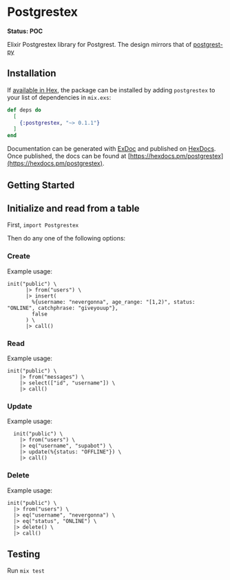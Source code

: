 # Postgrestex

**Status: POC**

Elixir Postgrestex library for Postgrest. The design mirrors that of [postgrest-py](https://github.com/supabase/postgrest-py)

## Installation

If [available in Hex](https://hex.pm/docs/publish), the package can be installed
by adding `postgrestex` to your list of dependencies in `mix.exs`:

```elixir
def deps do
  [
    {:postgrestex, "~> 0.1.1"}
  ]
end
```

Documentation can be generated with [ExDoc](https://github.com/elixir-lang/ex_doc)
and published on [HexDocs](https://hexdocs.pm). Once published, the docs can
be found at [https://hexdocs.pm/postgrestex](https://hexdocs.pm/postgrestex).

## Getting Started

## Initialize and read from a table

First, `import Postgrestex`

Then do any one of the following options:

### Create

Example usage:

```
init("public") \
      |> from("users") \
      |> insert(
        %{username: "nevergonna", age_range: "[1,2)", status: "ONLINE", catchphrase: "giveyouup"},
        false
      ) \
      |> call()
```

### Read

Example usage:

```
init("public") \
    |> from("messages") \
    |> select(["id", "username"]) \
    |> call()
```

### Update

Example usage:

```
  init("public") \
    |> from("users") \
    |> eq("username", "supabot") \
    |> update(%{status: "OFFLINE"}) \
    |> call()
```

### Delete

Example usage:

```
init("public") \
  |> from("users") \
  |> eq("username", "nevergonna") \
  |> eq("status", "ONLINE") \
  |> delete() \
  |> call()
```

## Testing

Run `mix test`
